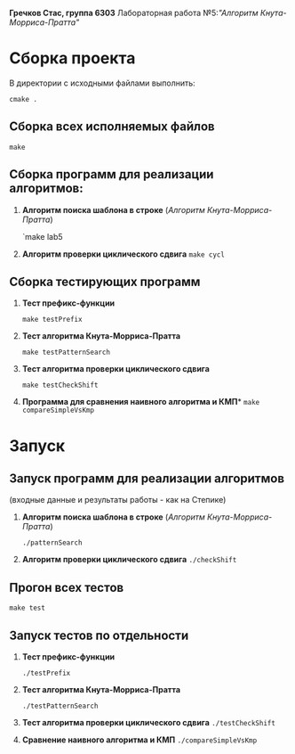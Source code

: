 **Гречков Стас, группа 6303**
Лабораторная работа №5:_"Алгоритм Кнута-Морриса-Пратта"_
# Сборка проекта
В директории с исходными файлами выполнить:

    cmake .
## Сборка всех исполняемых файлов

    make
## Сборка программ для реализации алгоритмов:

 1. **Алгоритм поиска шаблона в строке** (*Алгоритм Кнута-Морриса-Пратта*)


	`make lab5

 2. **Алгоритм проверки циклического сдвига**
	`make cycl`
## Сборка тестирующих программ
1. **Тест префикс-функции**

    `make testPrefix `

2. **Тест алгоритма Кнута-Морриса-Пратта**

    `make testPatternSearch`

3. **Тест алгоритма проверки циклического сдвига**

   `make testCheckShift`
4. **Программа для сравнения наивного алгоритма и КМП***
   `make compareSimpleVsKmp`
# Запуск
## Запуск программ для реализации алгоритмов
(входные данные и результаты работы - как на Степике)
1. **Алгоритм поиска шаблона в строке** (*Алгоритм Кнута-Морриса-Пратта*)


	`./patternSearch`

 2. **Алгоритм проверки циклического сдвига**
	`./checkShift`
## Прогон всех тестов

   `make test`

## Запуск тестов по отдельности
1. **Тест префикс-функции**

    `./testPrefix `

2. **Тест алгоритма Кнута-Морриса-Пратта**

    `./testPatternSearch`

3. **Тест алгоритма проверки циклического сдвига**
 `./testCheckShift`
 
4. **Сравнение наивного алгоритма и КМП**
   `./compareSimpleVsKmp`
